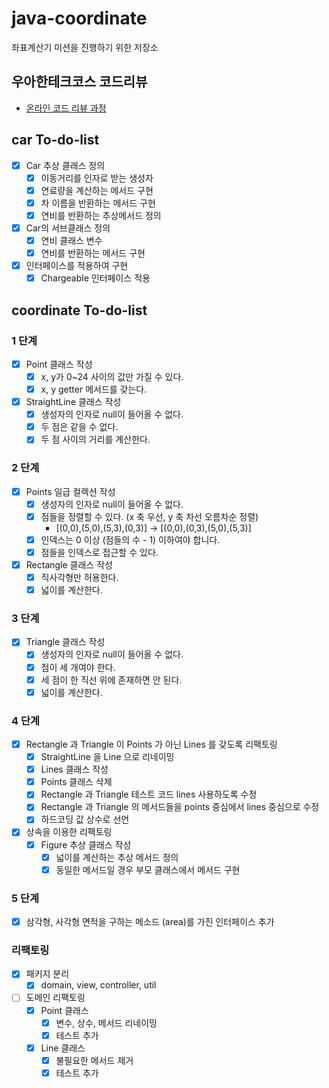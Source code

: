# java-coordinate
좌표계산기 미션을 진행하기 위한 저장소

## 우아한테크코스 코드리뷰
* [온라인 코드 리뷰 과정](https://github.com/woowacourse/woowacourse-docs/blob/master/maincourse/README.md)


## car To-do-list

- [x] Car 추상 클래스 정의
    - [x] 이동거리를 인자로 받는 생성자
    - [x] 연료량을 계산하는 메서드 구현
    - [x] 차 이름을 반환하는 메서드 구현
    - [x] 연비를 반환하는 추상메서드 정의
- [x] Car의 서브클래스 정의
    - [x] 연비 클래스 변수
    - [x] 연비를 반환하는 메서드 구현
- [x] 인터페이스를 적용하여 구현
    - [x] Chargeable 인터페이스 적용
    
## coordinate To-do-list

### 1 단계
- [x] Point 클래스 작성
    - [x] x, y가 0~24 사이의 값만 가질 수 있다.
    - [x] x, y getter 메서드를 갖는다.
- [x] StraightLine 클래스 작성
    - [x] 생성자의 인자로 null이 들어올 수 없다.
    - [x] 두 점은 같을 수 없다.
    - [x] 두 점 사이의 거리를 계산한다.
    
### 2 단계
- [x] Points 일급 컬렉션 작성
    - [x] 생성자의 인자로 null이 들어올 수 없다.
    - [x] 점들을 정렬할 수 있다. (x 축 우선, y 축 차선 오름차순 정렬)
        - [(0,0),(5,0),(5,3),(0,3)] -> [(0,0),(0,3),(5,0),(5,3)]
    - [x] 인덱스는 0 이상 (점들의 수 - 1) 이하여야 합니다.
    - [x] 점들을 인덱스로 접근할 수 있다.
- [x] Rectangle 클래스 작성
    - [x] 직사각형만 허용한다.
    - [x] 넓이를 계산한다.

### 3 단계
- [x] Triangle 클래스 작성
    - [x] 생성자의 인자로 null이 들어올 수 없다.
    - [x] 점이 세 개여야 한다.
    - [x] 세 점이 한 직선 위에 존재하면 안 된다.
    - [x] 넓이를 계산한다.
   
### 4 단계
- [x] Rectangle 과 Triangle 이 Points 가 아닌 Lines 를 갖도록 리팩토링
    - [x] StraightLine 을 Line 으로 리네이밍
    - [x] Lines 클래스 작성
    - [x] Points 클래스 삭제
    - [x] Rectangle 과 Triangle 테스트 코드 lines 사용하도록 수정
    - [x] Rectangle 과 Triangle 의 메서드들을 points 중심에서 lines 중심으로 수정
    - [x] 하드코딩 값 상수로 선언
    
- [x] 상속을 이용한 리팩토링
    - [x] Figure 추상 클래스 작성
        - [x] 넓이를 계산하는 추상 메서드 정의
        - [x] 동일한 메서드일 경우 부모 클래스에서 메서드 구현
        
### 5 단계
- [x] 삼각형, 사각형 면적을 구하는 메소드 (area)를 가진 인터페이스 추가 

### 리팩토링
- [x] 패키지 분리
    - [x] domain, view, controller, util
- [ ] 도메인 리팩토링
    - [x] Point 클래스
        - [x] 변수, 상수, 메서드 리네이밍
        - [x] 테스트 추가
    - [x] Line 클래스
        - [x] 불필요한 메서드 제거
        - [x] 테스트 추가